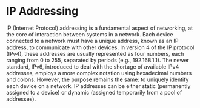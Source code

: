 # IP Addressing

IP (Internet Protocol) addressing is a fundamental aspect of networking, at the core of interaction between systems in a network. Each device connected to a network must have a unique address, known as an IP address, to communicate with other devices. In version 4 of the IP protocol (IPv4), these addresses are usually represented as four numbers, each ranging from 0 to 255, separated by periods (e.g., 192.168.1.1). The newer standard, IPv6, introduced to deal with the shortage of available IPv4 addresses, employs a more complex notation using hexadecimal numbers and colons. However, the purpose remains the same: to uniquely identify each device on a network. IP addresses can be either static (permanently assigned to a device) or dynamic (assigned temporarily from a pool of addresses).